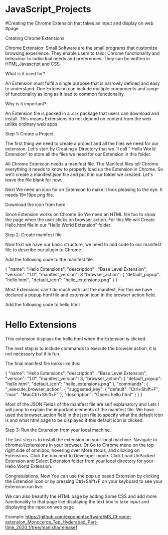 # JavaScript_Projects
#Creating the Chrome Extension that takes an input and display on web #page

Creating Chrome Extensions


Chrome Extension: Small Software are the small programs that customize browsing experience.
They enable users to tailor Chrome functionality and behaviour to individual needs and preferences.
They can be written in HTML,Javascript and CSS

What is it used for?

An Extension must fulfil a single purpose that is narrowly defined and easy to understand.
One Extension can include multiple components and range of functionality as long as it lead to common functionality.

Why is it important?

An Extension file is packed in a .crx package that users can download and install. This means Extensions do not depend on content from the web unlike ordinary web apps.

Step 1: Create a Project.

The first thing we need to create  a project and all the files we need for our extension. 
Let's start by Creating a Directory that we ‘ll call  “ Hello World Extension”  to store all the files we need for our Extension in this folder.

All Chrome Extension needs a manifest file. The Manifest files tell Chrome everything it needs to know to properly load up the Extension in Chrome.
So we’ll create a manifest.json file and put it in our folder we created.
Let's leave the file blank for now.

Next We need an icon for an Extension to make it look pleasing to the eye. It needs 19*19px png file. 

Download the icon from here 

Since Extension works on Chrome So We need an HTML file too to show the page when the user clicks on browser action.
For this We will Create Hello.html file in our “Hello World Extension” folder.

Step 2: Create manifest file

Now that we have our basic structure, we need to add code to our manifest file to describe our plugin to Chrome.

Add the following code to the manifest file.

{
 "name": "Hello Extensions",
 "description" : "Base Level Extension",
 "version": "1.0",
 "manifest_version": 3
"browser_action": {
   "default_popup": "hello.html",
   "default_icon": "hello_extensions.png"
 }
}

Most Extensions can't do much with just the manifest, For this we have declared a popup html file and extension icon in the browser action field.

Add the following code to hello.html

<html>
 <body>
   <h1>Hello Extensions</h1>
 </body>
</html>


This extension displays the hello.html when the Extension is clicked.

The next step is to include commands to execute the browser action, it is not necessary but it is fun.

The final manifest file looks like this:

{
 "name": "Hello Extensions",
 "description" : "Base Level Extension",
 "version": "1.0",
 "manifest_version": 3,
 "browser_action": {
   "default_popup": "hello.html",
   "default_icon": "hello_extensions.png"
 },
 "commands": {
   "_execute_browser_action": {
     "suggested_key": {
       "default": "Ctrl+Shift+F",
       "mac": "MacCtrl+Shift+F"
     },
     "description": "Opens hello.html"
   }
 }
}

Most of the JSON Fields of the manifest file are self explanatory and Lets I will jump to explain the important elements of the manifest file.
We have used the browser_action field in the json file to specify what the default icon is and what html page to be displayed if this default icon is clicked.

Step 3: Run the Extension from your local machine.

The last step is to install the extension on your local machine.
Navigate to chrome://extensions in your browser. 
Or Go to Chrome menu on the top right side of omnibox, hovering over More ztools, and clicking on Extensions.
Click the box next to Developer mode.
Click Load UnPacked Extension and Select Extension folder from your local directory for your Hello World Extension.

Congratulations, Now You can use the pop up based Extension by clicking the Extension icon or by pressing Ctrl+Shift+F on your keyboard to see your Extension run live.

We can also beautify the HTML page by adding Some CSS and add more functionality to that page like displaying the text box to take input and displaying the input on web page


Example:
https://github.com/exponentsoftware/MS_Chrome-extension_Monoceros_Tep_Hyderabad_Part-time_2020_1/tree/manisha/release1

